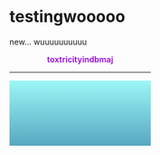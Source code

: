 # testingwooooo
new...
wuuuuuuuuuu

<body>
  <span class="infobox" style="display: inline-block; width: 250px;">
    <center>
      <b>
        <strong style="color: #9e1ce0;">toxtricityindbmaj</strong>
      </b>
      <hr>
      <span
        style="
          display: block;
          height: 115px;
          background-image: linear-gradient(rgb(156, 246, 246), rgb(87, 167, 193));
          background-position: initial;
          background-size: initial;
          background-repeat: initial;
          background-attachment: initial;
          background-origin: initial;
          background-clip: initial;
        "
      >
        <span style="display: inline-block; height: 30px; width: 40px;"></span>
            <span
          style="
            display: inline-block;
            height: 80px;
            width: 80px;
            background-image: url('https://play.pokemonshowdown.com/sprites/trainers/hilda-masters3.png');
            background-size: contain;
            background-repeat: no-repeat;
          "
        ></span>
        <span style="display: inline-block; height: 30px; width: 40px;"></span>
        <br>
        <!-- Pokémon icons -->
        <span
          style="
            display: inline-block;
            height: 30px;
            width: 40px;
            background-image: url('https://play.pokemonshowdown.com/sprites/pokemonicons-sheet.png?v16');
            background-position: -40px -3300px;
            background-size: initial;
            background-repeat: no-repeat;
            background-attachment: scroll;
            background-origin: initial;
            background-clip: initial;
          "
        ></span>
        <span
          style="
            display: inline-block;
            height: 30px;
            width: 40px;
            background-image: url('https://play.pokemonshowdown.com/sprites/pokemonicons-sheet.png?v16');
            background-position: -200px -3390px;
            background-size: initial;
            background-repeat: no-repeat;
            background-attachment: scroll;
            background-origin: initial;
            background-clip: initial;
          "
        ></span>
        <span
          style="
            display: inline-block;
            height: 30px;
            width: 40px;
            background-image: url('https://play.pokemonshowdown.com/sprites/pokemonicons-sheet.png?v16');
            background-position: -240px -3390px;
            background-size: initial;
            background-repeat: no-repeat;
            background-attachment: scroll;
            background-origin: initial;
            background-clip: initial;
          "
        ></span>
        <span
          style="
            display: inline-block;
            height: 30px;
            width: 40px;
            background-image: url('https://play.pokemonshowdown.com/sprites/pokemonicons-sheet.png?v16');
            background-position: -80px -3300px;
            background-size: initial;
            background-repeat: no-repeat;
            background-attachment: scroll;
            background-origin: initial;
            background-clip: initial;
          "
        ></span>
        <span
          style="
            display: inline-block;
            height: 30px;
            width: 40px;
            background-image: url('https://play.pokemonshowdown.com/sprites/pokemonicons-sheet.png?v16');
            background-position: -160px -3390px;
            background-size: initial;
            background-repeat: no-repeat;
            background-attachment: scroll;
            background-origin: initial;
            background-clip: initial;
          "
        ></span>
      </span>
    </center>
  </span>
</body>

